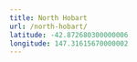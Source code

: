 ```yaml
---
title: North Hobart
url: /north-hobart/
latitude: -42.872680300000006
longitude: 147.31615670000002
---
```

